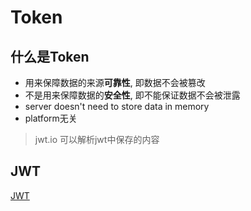 # Token

## 什么是Token

- 用来保障数据的来源**可靠性**, 即数据不会被篡改
- 不是用来保障数据的**安全性**, 即不能保证数据不会被泄露
- server doesn't need to store data in memory
- platform无关

> jwt.io 可以解析jwt中保存的内容

## JWT

[JWT](web-dev-token-jwt.md)
